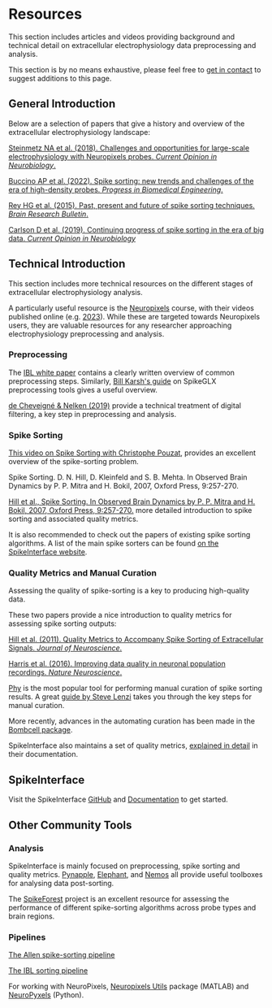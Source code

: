 # Resources

This section includes articles and videos providing
background and technical detail on extracellular
electrophysiology data preprocessing and analysis.

This section is by no means exhaustive, please
feel free to [get in contact](community.md) to suggest
additions to this page.

## General Introduction

Below are a selection of papers that give a history
and overview of the extracellular electrophysiology landscape:

[Steinmetz NA et al. (2018). Challenges and opportunities for large-scale electrophysiology with Neuropixels probes. *Current Opinion in Neurobiology*.](https://pubmed.ncbi.nlm.nih.gov/29444488/)

[Buccino AP et al. (2022). Spike sorting: new trends and challenges of the era of high-density probes. *Progress in Biomedical Engineering*.](https://iopscience.iop.org/article/10.1088/2516-1091/ac6b96/meta)

[Rey HG et al. (2015). Past, present and future of spike sorting techniques. *Brain Research Bulletin*.](https://www.ncbi.nlm.nih.gov/pmc/articles/PMC4674014/)

[Carlson D et al. (2019). Continuing progress of spike sorting in the era of big data. *Current Opinion in Neurobiology*](https://pubmed.ncbi.nlm.nih.gov/30856552/)

## Technical Introduction

This section includes more technical resources on the different stages of
extracellular electrophysiology analysis.

A particularly useful resource is the
[Neuropixels](https://www.ucl.ac.uk/neuropixels/courses) course, with their videos published online
(e.g. [2023](https://www.ucl.ac.uk/neuropixels/training/2023-neuropixels-course)).
While these are targeted towards Neuropixels users, they are
valuable resources for any researcher
approaching electrophysiology preprocessing and analysis.

### Preprocessing

The [IBL white paper](https://figshare.com/articles/online_resource/Spike_sorting_pipeline_for_the_International_Brain_Laboratory/19705522)
contains a clearly written overview of common preprocessing steps. Similarly,
[Bill Karsh's guide](https://billkarsh.github.io/SpikeGLX/help/catgt_tshift/catgt_tshift/) on
SpikeGLX preprocessing tools gives a useful overview.

[de Cheveigné & Nelken (2019)](https://pubmed.ncbi.nlm.nih.gov/30998899/)
provide a technical treatment of digital filtering, a key step in preprocessing and analysis.

### Spike Sorting

[This video on Spike Sorting with Christophe Pouzat](https://www.youtube.com/watch?v=vSydfDvsewY),
provides an excellent overview of the spike-sorting problem.


Spike Sorting.
D. N. Hill, D. Kleinfeld and S. B. Mehta. In Observed Brain Dynamics by P. P. Mitra and H. Bokil, 2007, Oxford Press, 9:257-270.

[Hill et al., Spike Sorting. In Observed Brain Dynamics by P. P. Mitra and H. Bokil, 2007, Oxford Press, 9:257-270.](https://neurophysics.ucsd.edu/publications/obd_ch3_2.pdf)
more detailed introduction to spike sorting and associated quality metrics.

It is also recommended to check out the
papers of existing spike sorting algorithms. A list of the main
spike sorters can be found
[on the SpikeInterface website](https://spikeinterface.readthedocs.io/en/latest/modules/sorters.html#supported-spike-sorters).


### Quality Metrics and Manual Curation

Assessing the quality of spike-sorting is a key to producing high-quality data.

These two papers provide a nice introduction to quality metrics for assessing
spike sorting outputs:

[Hill et al. (2011). Quality Metrics to Accompany Spike Sorting of Extracellular Signals. *Journal of Neuroscience*.](https://www.jneurosci.org/content/31/24/8699)

[Harris et al. (2016). Improving data quality in neuronal population recordings. *Nature Neuroscience*.](https://www.ncbi.nlm.nih.gov/pmc/articles/PMC5244825/)

[Phy](https://github.com/cortex-lab/phy)
is the most popular tool for performing manual curation of spike sorting results.
A great [guide by Steve Lenzi](https://phy.readthedocs.io/en/latest/sorting_user_guide/) takes you
through the key steps for manual curation.

More recently, advances in the automating curation has been made in the
[Bombcell package](https://github.com/Julie-Fabre/bombcell).

SpikeInterface also maintains a set of quality metrics,
[explained in detail](https://spikeinterface.readthedocs.io/en/latest/modules/qualitymetrics.html)
in their documentation.

## SpikeInterface

Visit the SpikeInterface
[GitHub](https://github.com/SpikeInterface/spikeinterface)
and
[Documentation](https://spikeinterface.readthedocs.io/en/stable/)
to get started.

## Other Community Tools

### Analysis

SpikeInterface
is mainly focused on preprocessing, spike sorting and quality metrics.
[Pynapple](https://github.com/pynapple-org/pynapple),
[Elephant]( https://neuralensemble.org/elephant/),
and [Nemos](https://github.com/flatironinstitute/nemos)
all provide useful  toolboxes for analysing data post-sorting.

The [SpikeForest](https://spikeforest.flatironinstitute.org/)
project is an excellent resource for assessing the performance of
different spike-sorting algorithms across probe types and brain regions.

### Pipelines

[The Allen spike-sorting pipeline](https://github.com/AllenInstitute/ecephys_spike_sorting)

[The IBL sorting pipeline](https://github.com/int-brain-lab/ibl-neuropixel)

For working with NeuroPixels, [Neuropixels Utils](https://djoshea.github.io/neuropixel-utils/) package
(MATLAB) and [NeuroPyxels](https://github.com/m-beau/NeuroPyxels) (Python).
